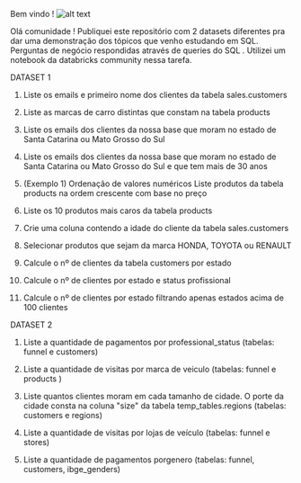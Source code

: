 
Bem vindo !
![alt text](https://sp-ao.shortpixel.ai/client/to_webp,q_lossless,ret_img,w_680/https://www.gallerysystems.com/wp-content/uploads/SQL-server.jpg)


Olá comunidade !
Publiquei este repositório com 2 datasets diferentes pra dar uma demonstração dos tópicos que venho estudando em SQL.
Perguntas de negócio respondidas através de queries do SQL . 
Utilizei um notebook da databricks community nessa tarefa.

DATASET 1


01) Liste os emails e primeiro nome dos clientes da tabela sales.customers

02) Liste as marcas de carro distintas que constam na tabela products

03) Liste os emails dos clientes da nossa base que moram no estado de Santa Catarina ou Mato Grosso do Sul

04) Liste os emails dos clientes da nossa base que moram no estado de Santa Catarina  ou Mato Grosso do Sul e que tem mais de 30 anos

05) (Exemplo 1) Ordenação de valores numéricos  Liste produtos da tabela products na ordem crescente com base no preço

06) Liste os 10 produtos mais caros da tabela products

07) Crie uma coluna contendo a idade do cliente da tabela sales.customers

08) Selecionar produtos que sejam da marca HONDA, TOYOTA ou RENAULT

09) Calcule o nº de clientes da tabela customers por estado

10) Calcule o nº de clientes por estado e status profissional

11) Calcule o nº de clientes por estado filtrando apenas estados acima de 100 clientes


DATASET 2

01) Liste a quantidade de pagamentos por professional_status (tabelas: funnel e customers)

02) Liste a quantidade de visitas por marca de veiculo (tabelas: funnel e products )

03) Liste quantos clientes moram em cada tamanho de cidade. O porte da cidade consta na coluna "size" da tabela temp_tables.regions (tabelas: customers e regions)

04) Liste a quantidade de visitas por lojas de veículo (tabelas: funnel e stores)

05) Liste a quantidade de pagamentos porgenero (tabelas: funnel, customers, ibge_genders)
